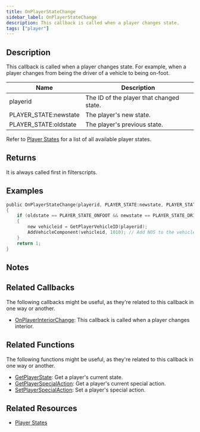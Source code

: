 ```yaml
---
title: OnPlayerStateChange
sidebar_label: OnPlayerStateChange
description: This callback is called when a player changes state.
tags: ["player"]
---
```


## Description

This callback is called when a player changes state. For example, when a player changes from being the driver of a vehicle to being on-foot.

| Name                  | Description                              |
| --------------------- | ---------------------------------------- |
| playerid              | The ID of the player that changed state. |
| PLAYER_STATE:newstate | The player's new state.                  |
| PLAYER_STATE:oldstate | The player's previous state.             |

Refer to [Player States](../resources/playerstates) for a list of all available player states.

## Returns

It is always called first in filterscripts.

## Examples

```c
public OnPlayerStateChange(playerid, PLAYER_STATE:newstate, PLAYER_STATE:oldstate)
{
    if (oldstate == PLAYER_STATE_ONFOOT && newstate == PLAYER_STATE_DRIVER) // Player entered a vehicle as a driver
    {
        new vehicleid = GetPlayerVehicleID(playerid);
        AddVehicleComponent(vehicleid, 1010); // Add NOS to the vehicle
    }
    return 1;
}
```

## Notes

<TipNPCCallbacks />

## Related Callbacks

The following callbacks might be useful, as they're related to this callback in one way or another. 

- [OnPlayerInteriorChange](OnPlayerInteriorChange): This callback is called when a player changes interior.

## Related Functions

The following functions might be useful, as they're related to this callback in one way or another. 

- [GetPlayerState](../functions/GetPlayerState): Get a player's current state.
- [GetPlayerSpecialAction](../functions/GetPlayerSpecialAction): Get a player's current special action.
- [SetPlayerSpecialAction](../functions/SetPlayerSpecialAction): Set a player's special action.

## Related Resources

- [Player States](../resources/playerstates)
